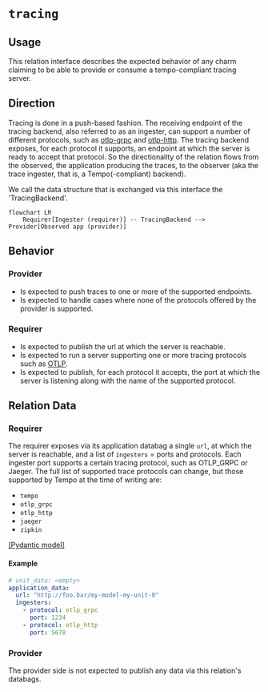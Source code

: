 # `tracing`

## Usage

This relation interface describes the expected behavior of any charm claiming to be able to provide or consume a tempo-compliant tracing server.

## Direction

Tracing is done in a push-based fashion. 
The receiving endpoint of the tracing backend, also referred to as an ingester, can support a number of different protocols, such as [otlp-grpc](https://github.com/open-telemetry/opentelemetry-specification/blob/main/specification/protocol/otlp.md#otlpgrpc) and [otlp-http](https://github.com/open-telemetry/opentelemetry-specification/blob/main/specification/protocol/otlp.md#otlphttp).
The tracing backend exposes, for each protocol it supports, an endpoint at which the server is ready to accept that protocol. 
So the directionality of the relation flows from the observed, the application producing the traces, to the observer (aka the trace ingester, that is, a Tempo(-compliant) backend).

We call the data structure that is exchanged via this interface the 'TracingBackend'.

```mermaid
flowchart LR
    Requirer[Ingester (requirer)] -- TracingBackend --> Provider[Observed app (provider)]
```

## Behavior
### Provider

- Is expected to push traces to one or more of the supported endpoints.
- Is expected to handle cases where none of the protocols offered by the provider is supported. 

### Requirer

- Is expected to publish the url at which the server is reachable.
- Is expected to run a server supporting one or more tracing protocols such as [OTLP](https://github.com/open-telemetry/opentelemetry-specification/blob/main/specification/protocol/otlp.md#opentelemetry-protocol-specification).
- Is expected to publish, for each protocol it accepts, the port at which the server is listening along with the name of the supported protocol.


## Relation Data
### Requirer

The requirer exposes via its application databag a single `url`, at which the server is reachable, and a list of `ingesters` = ports and protocols.
Each ingester port supports a certain tracing protocol, such as OTLP_GRPC or Jaeger. 
The full list of supported trace protocols can change, but those supported by Tempo at the time of writing are:

- `tempo`
- `otlp_grpc`
- `otlp_http`
- `jaeger`
- `zipkin`

[\[Pydantic model\]](./schema.py)


#### Example
```yaml
# unit_data: <empty> 
application_data: 
  url: "http://foo.bar/my-model-my-unit-0"
  ingesters: 
    - protocol: otlp_grpc
      port: 1234
    - protocol: otlp_http
      port: 5678
```

### Provider

The provider side is not expected to publish any data via this relation's databags.
